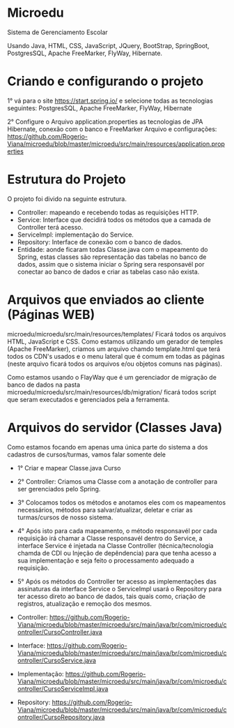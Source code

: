 # Microedu
Sistema de Gerenciamento Escolar

Usando Java, HTML, CSS, JavaScript, JQuery, BootStrap, SpringBoot, PostgresSQL, Apache FreeMarker, FlyWay, Hibernate.

# Criando e configurando o projeto
1° vá para o site https://start.spring.io/ e selecione todas as tecnologias seguintes:
PostgresSQL, Apache FreeMarker, FlyWay, Hibernate

2° Configure o Arquivo application.properties as tecnologias de JPA Hibernate, conexão com o banco e FreeMarker
Arquivo e configurações: https://github.com/Rogerio-Viana/microedu/blob/master/microedu/src/main/resources/application.properties

# Estrutura do Projeto
O projeto foi divido na seguinte estrutura.
- Controller: mapeando e recebendo todas as requisições HTTP.
- Service: Interface que decidirá todos os métodos que a camada de Controller terá acesso.
- ServiceImpl: implementação do Service.
- Repository: Interface de conexão com o banco de dados.
- Entidade: aonde ficaram todas Classe.java com o mapeamento do Spring, estas classes são representação das tabelas no banco de dados, assim que o sistema iniciar o Spring sera responsavél por conectar ao banco de dados e criar as tabelas caso não exista.

# Arquivos que enviados ao cliente (Páginas WEB)
microedu/microedu/src/main/resources/templates/ Ficará todos os arquivos HTML, JavaScript e CSS.
Como estamos utilizando um gerador de temples (Apache FreeMarker), criamos um arquivo chamdo template.html que terá todos os CDN's usados e o menu lateral que é comum em todas as páginas (neste arquivo ficará todos os arquivos e/ou objetos comuns nas páginas).

Como estamos usando o FlayWay que é um gerenciador de migração de banco de dados na pasta microedu/microedu/src/main/resources/db/migration/ ficará todos script que seram executados e gerenciados pela a ferramenta.

# Arquivos do servidor (Classes Java)
Como estamos focando em apenas uma única parte do sistema a dos cadastros de cursos/turmas, vamos falar somente dele
- 1° Criar e mapear Classe.java Curso 
- 2° Controller: Criamos uma Classe com a anotação de controller para ser gerenciados pelo Spring.
- 3° Colocamos todos os métodos e anotamos eles com os mapeamentos necessários, métodos para salvar/atualizar, deletar e criar as turmas/cursos de nosso sistema.
- 4° Após isto para cada mapeamento, o método responsavél por cada requisição irá chamar a Classe responsavél dentro do Service, a interface Service é injetada na Classe Controller (técnica/tecnologia chamda de CDI ou Injeção de depêndencia) para que tenha acesso a sua implementação e seja feito o processamento adequado a requisição.
- 5° Após os métodos do Controller ter acesso as implementações das assinaturas da interface Service o ServiceImpl usará o Repository para ter acesso direto ao banco de dados, tais quais como, criação de registros, atualização e remoção dos mesmos.


- Controller: https://github.com/Rogerio-Viana/microedu/blob/master/microedu/src/main/java/br/com/microedu/controller/CursoController.java
- Interface: https://github.com/Rogerio-Viana/microedu/blob/master/microedu/src/main/java/br/com/microedu/controller/CursoService.java
- Implementação: https://github.com/Rogerio-Viana/microedu/blob/master/microedu/src/main/java/br/com/microedu/controller/CursoServiceImpl.java
- Repository: https://github.com/Rogerio-Viana/microedu/blob/master/microedu/src/main/java/br/com/microedu/controller/CursoRepository.java


